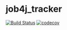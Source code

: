 # job4j_tracker

[![Build Status](https://app.travis-ci.com/shabad1n/job4j_tracker.svg?branch=master)](https://app.travis-ci.com/shabad1n/job4j_tracker)
[![codecov](https://codecov.io/gh/shabad1n/job4j_tracker/branch/master/graph/badge.svg?token=89JW2L5TDE)](https://codecov.io/gh/shabad1n/job4j_tracker)